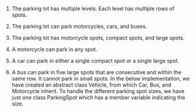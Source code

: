 1. The parking lot has multiple levels. Each level has multiple rows of spots.

2. The parking lot can park motorcycles, cars, and buses.

3. The parking lot has motorcycle spots, compact spots, and large spots.

4. A motorcycle can park in any spot.

5. A car can park in either a single compact spot or a single large spot.

6. A bus can park in five large spots that are consecutive and within the same row. It cannot park in small spots. In the below implementation, we have created an abstract class Vehicle, from which Car, Bus, and Motorcycle inherit. To handle the different parking spot sizes, we have just one class ParkingSpot which has a member variable indicating the size.
